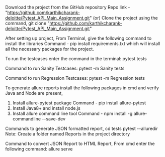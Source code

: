 Download the project from the GitHub repository
Repo link - "https://github.com/karthikcharank-deloitte/Pytest_API_Main_Assignment.git"
(or)
Clone the project using the command,
git clone "https://github.com/karthikcharank-deloitte/Pytest_API_Main_Assignment.git"

After setting up project,
From Terminal, give the following command to install the libraries
Command - pip install requirements.txt
which will install all the necessary packages for the project.

To run the testcases enter the command in the terminal:
pytest tests

Command to run Sanity Testcases: 
pytest -m Sanity tests 

Command to run Regression Testcases: 
pytest -m Regression tests 

To generate allure reports install the following packages in cmd and verify Java and Node are present,
1. Install allure-pytest package 
Command - pip install allure-pytest
2. Install Java8+ and install node.js
3. Install allure command line tool
Command - npm install -g allure-commandline --save-dev

Commands to generate JSON formatted report,
cd tests
pytest --alluredir <Path of Reports folder from Root directory>
Note: Create a folder named Reports in the project directory

Command to convert JSON Report to HTML Report,
From cmd enter the following command:
allure serve <Path of Reports folder from Root directory>

